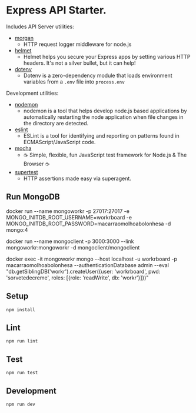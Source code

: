 # Express API Starter.

Includes API Server utilities:

* [morgan](https://www.npmjs.com/package/morgan)
  * HTTP request logger middleware for node.js
* [helmet](https://www.npmjs.com/package/helmet)
  * Helmet helps you secure your Express apps by setting various HTTP headers. It's not a silver bullet, but it can help!
* [dotenv](https://www.npmjs.com/package/dotenv)
  * Dotenv is a zero-dependency module that loads environment variables from a `.env` file into `process.env`

Development utilities:

* [nodemon](https://www.npmjs.com/package/nodemon)
  * nodemon is a tool that helps develop node.js based applications by automatically restarting the node application when file changes in the directory are detected.
* [eslint](https://www.npmjs.com/package/eslint)
  * ESLint is a tool for identifying and reporting on patterns found in ECMAScript/JavaScript code.
* [mocha](https://www.npmjs.com/package/mocha)
  * ☕️ Simple, flexible, fun JavaScript test framework for Node.js & The Browser ☕️
* [supertest](https://www.npmjs.com/package/supertest)
  * HTTP assertions made easy via superagent.

## Run MongoDB

docker run --name mongoworkr -p 27017:27017 -e MONGO_INITDB_ROOT_USERNAME=workrboard -e MONGO_INITDB_ROOT_PASSWORD=macarraomolhoabolonhesa -d mongo:4

docker run --name mongoclient -p 3000:3000 --link mongoworkr:mongoworkr -d mongoclient/mongoclient

docker exec -it mongoworkr mongo --host localhost -u workrboard -p macarraomolhoabolonhesa --authenticationDatabase admin --eval "db.getSiblingDB('workr').createUser({user: 'workrboard', pwd: 'sorvetedecreme', roles: [{role: 'readWrite', db: 'workr'}]})"

## Setup

```
npm install
```

## Lint

```
npm run lint
```

## Test

```
npm run test
```

## Development

```
npm run dev
```
